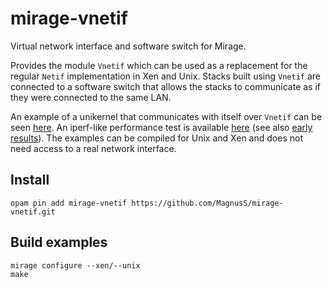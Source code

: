 # mirage-vnetif
Virtual network interface and software switch for Mirage. 

Provides the module `Vnetif` which can be used as a replacement for the regular `Netif` implementation in Xen and Unix. Stacks built using `Vnetif` are connected to a software switch that allows the stacks to communicate as if they were connected to the same LAN.

An example of a unikernel that communicates with itself over `Vnetif` can be seen [here](https://github.com/MagnusS/mirage-vnetif/blob/master/examples/connect/unikernel.ml). An iperf-like performance test is available [here](https://github.com/MagnusS/mirage-vnetif/tree/master/examples/iperf_self) (see also [early results](https://gist.github.com/MagnusS/86d998e32119642e6c50)). The examples can be compiled for Unix and Xen and does not need access to a real network interface.

## Install
```
opam pin add mirage-vnetif https://github.com/MagnusS/mirage-vnetif.git
```

## Build examples
```
mirage configure --xen/--unix
make
```
